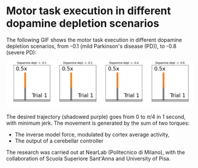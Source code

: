 # Motor task execution in different dopamine depletion scenarios
The following GIF shows the motor task execution in different dopamine depletion scenarios, from -0.1 (mild Parkinson's disease (PD)), to -0.8 (severe PD):

<p align="center">
  <img src="https://github.com/marcobiasizzo/multiarea_PD_motortask/blob/main/videos/motor_task.gif" width="1200" />
</p>

The desired trajectory (shadowed purple) goes from 0 to $\pi$/4 in 1 second, with minimum jerk.
The movement is generated by the sum of two torques:
- The inverse model force, modulated by cortex average activity,
- The output of a cerebellar controller

The research was carried out at NearLab (Politecnico di Milano), with the collaboration of Scuola Superiore Sant'Anna and University of Pisa.
